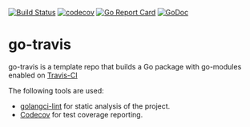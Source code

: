 [![Build Status](https://travis-ci.com/geototti21/go-travis.svg?branch=master)](https://travis-ci.com/geototti21/go-travis)
[![codecov](https://codecov.io/gh/geototti21/go-travis/branch/master/graph/badge.svg)](https://codecov.io/gh/geototti21/go-travis)
[![Go Report Card](https://goreportcard.com/badge/github.com/geototti21/go-travis)](https://goreportcard.com/report/github.com/geototti21/go-travis)
[![GoDoc](https://godoc.org/github.com/geototti21/go-travis?status.svg)](https://godoc.org/github.com/geototti21/go-travis)

# go-travis

go-travis is a template repo that builds a Go package with go-modules enabled on [Travis-CI](https://travis-ci.com/)

The following tools are used:
* [golangci-lint](https://github.com/golangci/golangci-lint) for static analysis of the project.
* [Codecov](https://codecov.io/) for test coverage reporting.